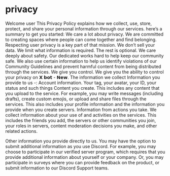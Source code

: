 # privacy
Welcome user
This Privacy Policy explains how we collect, use, store, protect, and share your personal information through our services.
here’s a summary to get you started:
We care a lot about privacy. We are committed to creating spaces where people can come together and find belonging. Respecting user privacy is a key part of that mission.
We don’t sell your data.
We limit what information is required. The rest is optional.
We care deeply about safety. Our dedicated works hard to help keep our community safe. We also use certain information to help us identify violations of our Community Guidelines and prevent harmful content from being distributed through the services.
We give you control. We give you the ability to control your privacy on 𝗫 𝗯𝗼𝘁 - 𝗡𝗲𝘄.
The information we collect
Information you provide to us -:
Account information. Your tag, your avatar, your ID, your status and such things
Content you create. This includes any content that you upload to the service. For example, you may write messages (including drafts), create custom emojis, or upload and share files through the services. This also includes your profile information and the information you provide when you create servers.
Information from actions you take. We collect information about your use of and activities on the services. This includes the friends you add, the servers or other communities you join, your roles in servers, content moderation decisions you make, and other related actions.

Other information you provide directly to us. You may have the option to submit additional information as you use Discord. For example, you may choose to participate in our verified server program, which requires that you
provide additional information about yourself or your company. Or, you may participate in surveys where you can provide feedback on the product, or submit information to our Discord Support teams.
